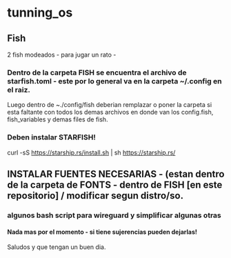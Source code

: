 # tunning_os

## Fish
2 fish modeados - para jugar un rato - 
### Dentro de la carpeta FISH se encuentra el archivo de starfish.toml - este por lo general va en la carpeta ~/.config en el raiz.
 Luego dentro de ~./config/fish deberian remplazar o poner la carpeta si esta faltante con todos los demas archivos
 en donde van los config.fish, fish_variables y demas files de fish. 

### Deben instalar STARFISH!
curl -sS https://starship.rs/install.sh | sh
https://starship.rs/

 ## INSTALAR FUENTES NECESARIAS - (estan dentro de la carpeta de FONTS - dentro de FISH [en este repositorio] / modificar segun distro/so.

### algunos bash script para wireguard y simplificar algunas otras

#### Nada mas por el momento - si tiene sujerencias pueden dejarlas! 

Saludos y que tengan un buen dia.
